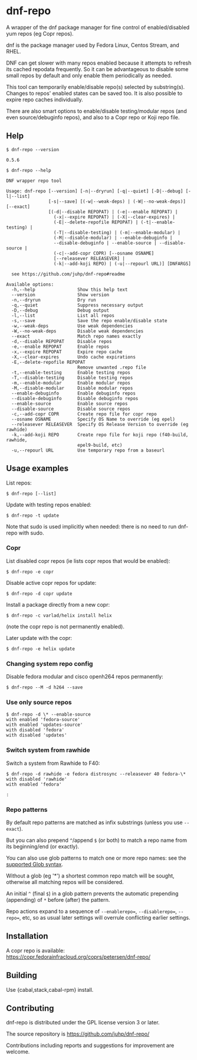 # dnf-repo

A wrapper of the dnf package manager for fine control of
enabled/disabled yum repos (eg Copr repos).

dnf is the package manager used by Fedora Linux, Centos Stream, and RHEL.

DNF can get slower with many repos enabled because it attempts
to refresh its cached repodata frequently. So it can be advantageous
to disable some small repos by default and only enable them periodically
as needed.

This tool can temporarily enable/disable repo(s) selected by substring(s).
Changes to repos' enabled states can be saved too.
It is also possible to expire repo caches individually.

There are also smart options to enable/disable testing/modular repos
(and even source/debuginfo repos), and also to a Copr repo or Koji repo file.

## Help

`$ dnf-repo --version`
```
0.5.6
```
`$ dnf-repo --help`
```
DNF wrapper repo tool

Usage: dnf-repo [--version] [-n|--dryrun] [-q|--quiet] [-D|--debug] [-l|--list]
                [-s|--save] [(-w|--weak-deps) | (-W|--no-weak-deps)] [--exact]
                [(-d|--disable REPOPAT) | (-e|--enable REPOPAT) |
                  (-x|--expire REPOPAT) | (-X|--clear-expires) |
                  (-E|--delete-repofile REPOPAT) | (-t|--enable-testing) |
                  (-T|--disable-testing) | (-m|--enable-modular) |
                  (-M|--disable-modular) | --enable-debuginfo |
                  --disable-debuginfo | --enable-source | --disable-source |
                  (-c|--add-copr COPR) [--osname OSNAME]
                  [--releasever RELEASEVER] |
                  (-k|--add-koji REPO) | (-u|--repourl URL)] [DNFARGS]

  see https://github.com/juhp/dnf-repo#readme

Available options:
  -h,--help                Show this help text
  --version                Show version
  -n,--dryrun              Dry run
  -q,--quiet               Suppress necessary output
  -D,--debug               Debug output
  -l,--list                List all repos
  -s,--save                Save the repo enable/disable state
  -w,--weak-deps           Use weak dependencies
  -W,--no-weak-deps        Disable weak dependencies
  --exact                  Match repo names exactly
  -d,--disable REPOPAT     Disable repos
  -e,--enable REPOPAT      Enable repos
  -x,--expire REPOPAT      Expire repo cache
  -X,--clear-expires       Undo cache expirations
  -E,--delete-repofile REPOPAT
                           Remove unwanted .repo file
  -t,--enable-testing      Enable testing repos
  -T,--disable-testing     Disable testing repos
  -m,--enable-modular      Enable modular repos
  -M,--disable-modular     Disable modular repos
  --enable-debuginfo       Enable debuginfo repos
  --disable-debuginfo      Disable debuginfo repos
  --enable-source          Enable source repos
  --disable-source         Disable source repos
  -c,--add-copr COPR       Create repo file for copr repo
  --osname OSNAME          Specify OS Name to override (eg epel)
  --releasever RELEASEVER  Specify OS Release Version to override (eg rawhide)
  -k,--add-koji REPO       Create repo file for koji repo (f40-build, rawhide,
                           epel9-build, etc)
  -u,--repourl URL         Use temporary repo from a baseurl
```

## Usage examples
List repos:
```shellsession
$ dnf-repo [--list]
```

Update with testing repos enabled:
```shellsession
$ dnf-repo -t update
```

Note that sudo is used implicitly when needed:
there is no need to run dnf-repo with sudo.

### Copr
List disabled copr repos (ie lists copr repos that would be enabled):
```shellsession
$ dnf-repo -e copr
```

Disable active copr repos for update:
```shellsession
$ dnf-repo -d copr update
```

Install a package directly from a new copr:
```shellsession
$ dnf-repo -c varlad/helix install helix
```
(note the copr repo is not permanently enabled).

Later update with the copr:
```shellsession
$ dnf-repo -e helix update
```

### Changing system repo config
Disable fedora modular and cisco openh264 repos permanently:
```shellsession
$ dnf-repo --M -d h264 --save
```

### Use only source repos
```shellsession
$ dnf-repo -d \* --enable-source
with enabled 'fedora-source'
with enabled 'updates-source'
with disabled 'fedora'
with disabled 'updates'
```

### Switch system from rawhide
Switch a system from Rawhide to F40:
```shellsession
$ dnf-repo -d rawhide -e fedora distrosync --releasever 40 fedora-\*
with disabled 'rawhide'
with enabled 'fedora'

:
```

### Repo patterns
By default repo patterns are matched as infix substrings
(unless you use `--exact`).

But you can also prepend `^`/append `$` (or both) to match a repo name
from its beginning/end (or exactly).

You can also use glob patterns to match one or more repo names:
see the [supported Glob syntax](https://hackage.haskell.org/package/Glob/docs/System-FilePath-Glob.html#v:compile).

Without a glob (eg '*') a shortest common repo match will be sought,
otherwise all matching repos will be considered.

An initial `^` (final `$`) in a glob pattern prevents
the automatic prepending (appending) of `*` before (after) the pattern.

Repo actions expand to a sequence of `--enablerepo=`, `--disablerepo=`,
`--repo=`, etc, so as usual later settings will overrule conflicting
earlier settings.

## Installation
A copr repo is available:
<https://copr.fedorainfracloud.org/coprs/petersen/dnf-repo/>

## Building
Use {cabal,stack,cabal-rpm} install.

## Contributing
dnf-repo is distributed under the GPL license version 3 or later.

The source repository is https://github.com/juhp/dnf-repo/

Contributions including reports and suggestions for improvement are welcome.
